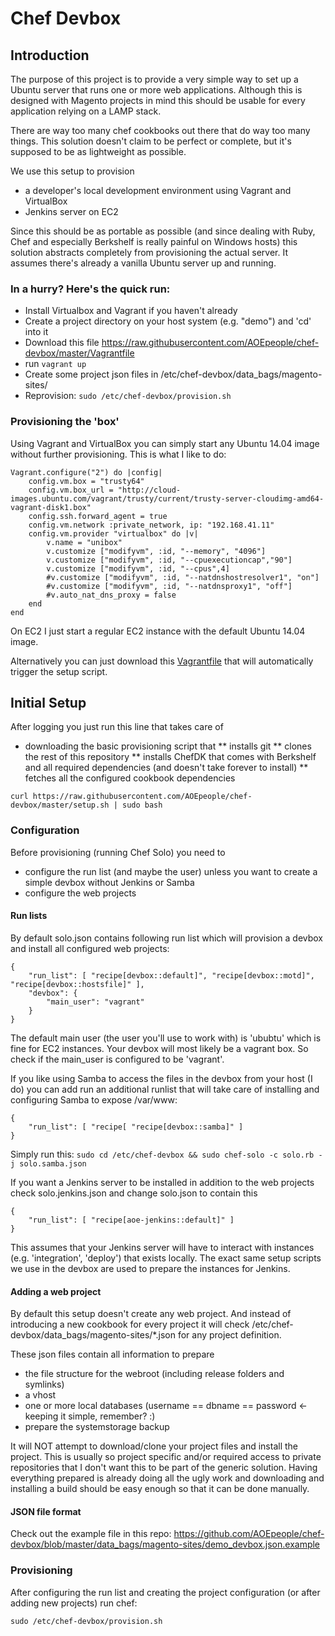 # Chef Devbox


## Introduction

The purpose of this project is to provide a very simple way to set up a Ubuntu server that runs one or more web applications.
Although this is designed with Magento projects in mind this should be usable for every application relying on a LAMP stack.

There are way too many chef cookbooks out there that do way too many things. This solution doesn't claim to be perfect or
complete, but it's supposed to be as lightweight as possible.

We use this setup to provision
* a developer's local development environment using Vagrant and VirtualBox
* Jenkins server on EC2

Since this should be as portable as possible (and since dealing with Ruby, Chef and especially Berkshelf is really painful on
Windows hosts) this solution abstracts completely from provisioning the actual server. It assumes there's already a vanilla Ubuntu
server up and running.

### In a hurry? Here's the quick run:

* Install Virtualbox and Vagrant if you haven't already
* Create a project directory on your host system (e.g. "demo") and 'cd' into it
* Download this file https://raw.githubusercontent.com/AOEpeople/chef-devbox/master/Vagrantfile
* run `vagrant up`
* Create some project json files in /etc/chef-devbox/data_bags/magento-sites/
* Reprovision: `sudo /etc/chef-devbox/provision.sh`

### Provisioning the 'box'

Using Vagrant and VirtualBox you can simply start any Ubuntu 14.04 image without further provisioning. This is what I like to do:

```
Vagrant.configure("2") do |config|
    config.vm.box = "trusty64"
    config.vm.box_url = "http://cloud-images.ubuntu.com/vagrant/trusty/current/trusty-server-cloudimg-amd64-vagrant-disk1.box"
    config.ssh.forward_agent = true
    config.vm.network :private_network, ip: "192.168.41.11"
    config.vm.provider "virtualbox" do |v|
        v.name = "unibox"
        v.customize ["modifyvm", :id, "--memory", "4096"]
        v.customize ["modifyvm", :id, "--cpuexecutioncap","90"]
        v.customize ["modifyvm", :id, "--cpus",4]
        #v.customize ["modifyvm", :id, "--natdnshostresolver1", "on"]
        #v.customize ["modifyvm", :id, "--natdnsproxy1", "off"]
        #v.auto_nat_dns_proxy = false
    end
end
```

On EC2 I just start a regular EC2 instance with the default Ubuntu 14.04 image.

Alternatively you can just download this [Vagrantfile](https://raw.githubusercontent.com/AOEpeople/chef-devbox/master/Vagrantfile) that will automatically trigger the setup script. 

## Initial Setup

After logging you just run this line that takes care of
* downloading the basic provisioning script that
** installs git
** clones the rest of this repository
** installs ChefDK that comes with Berkshelf and all required dependencies (and doesn't take forever to install)
** fetches all the configured cookbook dependencies

```Shell
curl https://raw.githubusercontent.com/AOEpeople/chef-devbox/master/setup.sh | sudo bash
```

### Configuration

Before provisioning (running Chef Solo) you need to
* configure the run list (and maybe the user) unless you want to create a simple devbox without Jenkins or Samba
* configure the web projects

#### Run lists

By default solo.json contains following run list which will provision a devbox and install all configured web projects:
```
{
    "run_list": [ "recipe[devbox::default]", "recipe[devbox::motd]", "recipe[devbox::hostsfile]" ],
    "devbox": {
        "main_user": "vagrant"
    }
}
```
The default main user (the user you'll use to work with) is 'ububtu' which is fine for EC2 instances. Your devbox will most likely be a vagrant box. So check
if the main_user is configured to be 'vagrant'. 

If you like using Samba to access the files in the devbox from your host (I do) you can add run an additional runlist that will take care of installing and
configuring Samba to expose /var/www:
```
{
    "run_list": [ "recipe[ "recipe[devbox::samba]" ]
}
```

Simply run this: `sudo cd /etc/chef-devbox && sudo chef-solo -c solo.rb -j solo.samba.json`


If you want a Jenkins server to be installed in addition to the web projects check solo.jenkins.json and change solo.json to contain this
```
{
    "run_list": [ "recipe[aoe-jenkins::default]" ]
}
```
This assumes that your Jenkins server will have to interact with instances (e.g. 'integration', 'deploy') that exists locally. The exact same setup scripts we use in the
devbox are used to prepare the instances for Jenkins.

#### Adding a web project

By default this setup doesn't create any web project. And instead of introducing a new cookbook for every project it will check /etc/chef-devbox/data_bags/magento-sites/*.json for any project definition.

These json files contain all information to prepare 
* the file structure for the webroot (including release folders and symlinks)
* a vhost
* one or more local databases (username == dbname == password <- keeping it simple, remember? :)
* prepare the systemstorage backup

It will NOT attempt to download/clone your project files and install the project. 
This is usually so project specific and/or required access to private repositories that I don't want this to be part of the generic solution.
Having everything prepared is already doing all the ugly work and downloading and installing a build should be easy enough so that it can be done manually.

#### JSON file format

Check out the example file in this repo:
https://github.com/AOEpeople/chef-devbox/blob/master/data_bags/magento-sites/demo_devbox.json.example

### Provisioning

After configuring the run list and creating the project configuration (or after adding new projects) run chef:

```Shell
sudo /etc/chef-devbox/provision.sh
```
